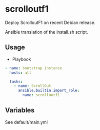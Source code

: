 # scrolloutf1

Deploy ScrolloutF1 on recent Debian release.  

Ansible translation of the install.sh script.

## Usage


* Playbook

```yaml
- name: bootstrap instance
  hosts: all

  tasks:
    - name: ScrollOut
      ansible.builtin.import_role:
        name: scrolloutf1
```

## Variables

See default/main.yml
